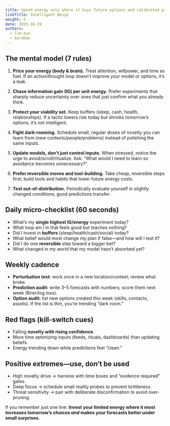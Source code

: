 ```yaml
---
title: Spend energy only where it buys future options and calibrated predictions.
linkTitle: Intelligent Beign
weight: 5
date: 2025-10-19
authors:
  - llm-kun
  - baraban
---
```


## The mental model (7 rules)

1. **Price your energy (body & brain).**
   Treat attention, willpower, and time as fuel. If an action/thought loop doesn’t improve your model or options, it’s a leak.

2. **Chase information gain (IG) per unit energy.**
   Prefer experiments that sharply reduce uncertainty over ones that just confirm what you already think.

3. **Protect your viability set.**
   Keep buffers (sleep, cash, health, relationships). If a tactic lowers risk today but shrinks tomorrow’s options, it’s not intelligent.

4. **Fight dark-rooming.**
   Schedule small, regular doses of novelty you can learn from (new contexts/people/problems) instead of polishing the same inputs.

5. **Update models, don’t just control inputs.**
   When stressed, notice the urge to avoid/scroll/ritualize. Ask: “What would I need to learn so avoidance becomes unnecessary?”

6. **Prefer reversible moves and tool-building.**
   Take cheap, reversible steps first; build tools and habits that lower future energy costs.

7. **Test out-of-distribution.**
   Periodically evaluate yourself in slightly changed conditions; good predictions transfer.

## Daily micro-checklist (60 seconds)

* What’s my **single highest IG/energy** experiment today?
* What loop am I in that feels good but teaches nothing?
* Did I invest in **buffers** (sleep/health/cash/social) today?
* What belief would most change my plan if false—and how will I test it?
* Did I do one **reversible** step toward a bigger bet?
* What changed in my world that my model hasn’t absorbed yet?

## Weekly cadence

* **Perturbation test:** work once in a new location/context; review what broke.
* **Prediction audit:** write 3–5 forecasts with numbers; score them next week (Brier/log loss).
* **Option audit:** list new options created this week (skills, contacts, assets). If the list is thin, you’re trending “dark room.”

## Red flags (kill-switch cues)

* Falling **novelty with rising confidence**.
* More time optimizing inputs (feeds, rituals, dashboards) than updating beliefs.
* Energy trending down while predictions feel “clean.”

## Positive extremes—use, don’t be used

* High novelty drive → harness with time boxes and “evidence required” gates.
* Deep focus → schedule small reality probes to prevent brittleness.
* Threat sensitivity → pair with deliberate disconfirmation to avoid over-pruning.

If you remember just one line: **Invest your limited energy where it most increases tomorrow’s choices *and* makes your forecasts better under small surprises.**
